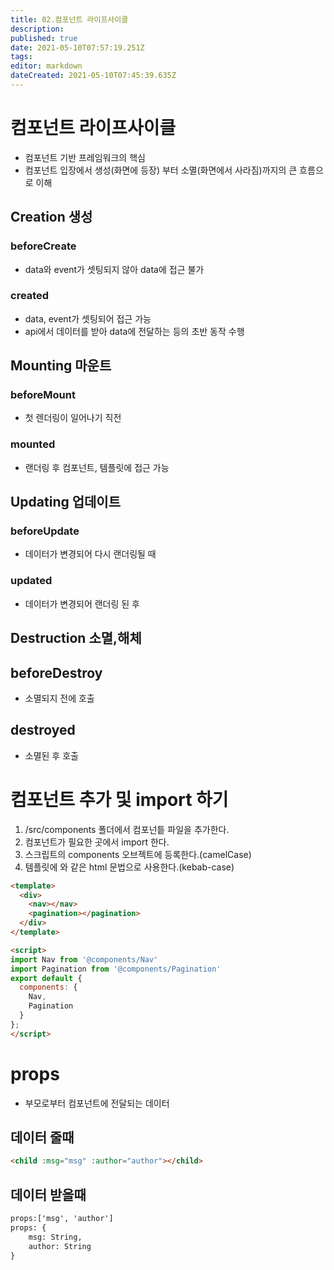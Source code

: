 ```yaml
---
title: 02.컴포넌트 라이프사이클
description: 
published: true
date: 2021-05-10T07:57:19.251Z
tags: 
editor: markdown
dateCreated: 2021-05-10T07:45:39.635Z
---
```


# 컴포넌트 라이프사이클
- 컴포넌트 기반 프레임워크의 핵심
- 컴포넌트 입장에서 생성(화면에 등장) 부터 소멸(화면에서 사라짐)까지의 큰 흐름으로 이해

## Creation 생성
### beforeCreate
- data와 event가 셋팅되지 않아 data에 접근 불가
### created
- data, event가 셋팅되어 접근 가능
- api에서 데이터를 받아 data에 전달하는 등의 초반 동작 수행

## Mounting 마운트
### beforeMount
- 첫 렌더링이 일어나기 직전
### mounted
- 랜더링 후 컴포넌트, 템플릿에 접근 가능

## Updating 업데이트
### beforeUpdate
- 데이터가 변경되어 다시 랜더링될 때
### updated
- 데이터가 변경되어 랜더링 된 후

## Destruction 소멸,해체
## beforeDestroy
- 소멸되지 전에 호출
## destroyed
- 소멸된 후 호출


# 컴포넌트 추가 및 import 하기
1. /src/components 폴더에서 컴포넌틑 파일을 추가한다.
2. 컴포넌트가 필요한 곳에서 import 한다.
3. 스크립트의 components 오브젝트에 등록한다.(camelCase)
4. 템플릿에 <components></components> 와 같은 html 문법으로 사용한다.(kebab-case)
```html
<template>
  <div>
    <nav></nav>
    <pagination></pagination>
  </div>
</template>

<script>
import Nav from '@components/Nav'
import Pagination from '@components/Pagination'
export default {
  components: {
    Nav,
    Pagination
  }
};
</script>
```

# props
- 부모로부터 컴포넌트에 전달되는 데이터
## 데이터 줄때
```html
<child :msg="msg" :author="author"></child>
```
## 데이터 받을때
```html
props:['msg', 'author']
props: {
	msg: String,
	author: String
}
```